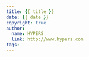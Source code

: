 ```yaml
---
title: {{ title }}
date: {{ date }}
copyright: true
author:
  name: HYPERS
  link: http://www.hypers.com
tags:
---
```

